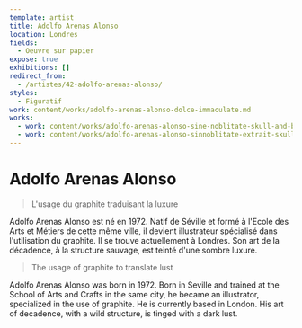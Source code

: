 ```yaml
---
template: artist
title: Adolfo Arenas Alonso
location: Londres
fields:
  - Oeuvre sur papier
expose: true
exhibitions: []
redirect_from:
  - /artistes/42-adolfo-arenas-alonso/
styles:
  - Figuratif
work: content/works/adolfo-arenas-alonso-dolce-immaculate.md
works:
  - work: content/works/adolfo-arenas-alonso-sine-noblitate-skull-and-bird.md
  - work: content/works/adolfo-arenas-alonso-sinnoblitate-extrait-skull-and-bird.md
---
```


# Adolfo Arenas Alonso

> L'usage du graphite traduisant la luxure

Adolfo Arenas Alonso est né en 1972. Natif de Séville et formé à l'Ecole des Arts et Métiers de cette même ville, il devient illustrateur spécialisé dans l'utilisation du graphite. Il se trouve actuellement à Londres. Son art de la décadence, à la structure sauvage, est teinté d'une sombre luxure.

> The usage of graphite to translate lust

Adolfo Arenas Alonso was born in 1972. Born in Seville and trained at the School of Arts and Crafts in the same city, he became an illustrator, specialized in the use of graphite. He is currently based in London. His art of decadence, with a wild structure, is tinged with a dark lust.
